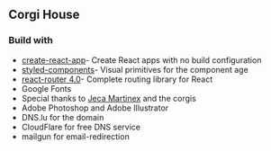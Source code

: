 ## Corgi House

### Build with
- [create-react-app](https://github.com/facebookincubator/create-react-app)- Create React apps with no build configuration
- [styled-components](https://github.com/styled-components/styled-components)- Visual primitives for the component age
- [react-router 4.0](https://github.com/ReactTraining/react-router)- Complete routing library for React
- Google Fonts
- Special thanks to [Jeca Martinex](http://jecamartinez.com/) and the corgis
- Adobe Photoshop and Adobe Illustrator
- DNS.lu for the domain
- CloudFlare for free DNS service
- mailgun for email-redirection
